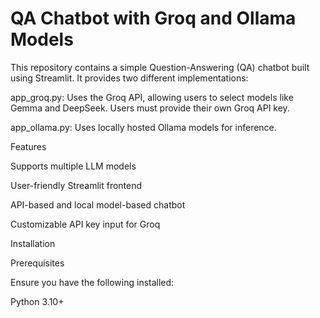 
# QA Chatbot with Groq and Ollama Models

This repository contains a simple Question-Answering (QA) chatbot built using Streamlit. It provides two different implementations:

app_groq.py: Uses the Groq API, allowing users to select models like Gemma and DeepSeek. Users must provide their own Groq API key.

app_ollama.py: Uses locally hosted Ollama models for inference.

Features

Supports multiple LLM models

User-friendly Streamlit frontend

API-based and local model-based chatbot

Customizable API key input for Groq

Installation

Prerequisites

Ensure you have the following installed:

Python 3.10+

